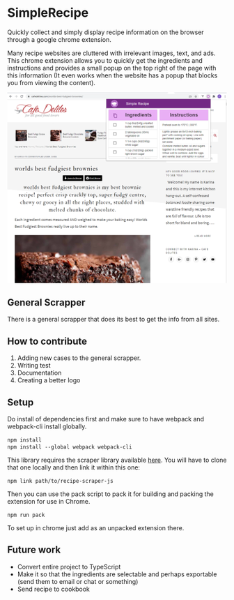 # SimpleRecipe
Quickly collect and simply display recipe information on the browser through a google chrome extension.

Many recipe websites are cluttered with irrelevant images, text, and ads. This chrome extension allows you to quickly get the ingredients and instructions and provides a small popup on the top right of the page with this information (It even works when the website has a popup that blocks you from viewing the content).

![Screenshot of extension](https://github.com/sturdyplum/SimpleRecipe/blob/main/images/extension4.png?raw=true)


## General Scrapper
There is a general scrapper that does its best to get the info from all sites.

## How to contribute
1. Adding new cases to the general scrapper. 
2. Writing test
3. Documentation
4. Creating a better logo

## Setup
Do install of dependencies first and make sure to have webpack and webpack-cli install globally.
```
npm install
npm install --global webpack webpack-cli
```

This library requires the scraper library available [here](https://github.com/nalshihabi/recipe-scraper-js). You will have to clone that one locally and then link it within this one:
```
npm link path/to/recipe-scraper-js
```

Then you can use the pack script to pack it for building and packing the extension for use in Chrome.
```
npm run pack
```

To set up in chrome just add as an unpacked extension there.

## Future work
- Convert entire project to TypeScript
- Make it so that the ingredients are selectable and perhaps exportable (send them to email or chat or something)
- Send recipe to cookbook

